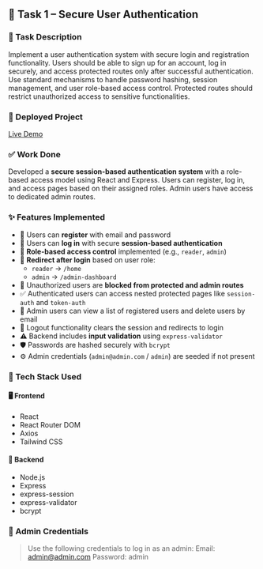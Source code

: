 ## 🔐 Task 1 – Secure User Authentication

### 📌 Task Description
Implement a user authentication system with secure login and registration functionality. Users should be able to sign up for an account, log in securely, and access protected routes only after successful authentication. Use standard mechanisms to handle password hashing, session management, and user role-based access control. Protected routes should restrict unauthorized access to sensitive functionalities.

### 🚀 Deployed Project
[Live Demo](https://sessionauthapp.onrender.com/)

### ✅ Work Done
Developed a **secure session-based authentication system** with a role-based access model using React and Express. Users can register, log in, and access pages based on their assigned roles. Admin users have access to dedicated admin routes.

### ✨ Features Implemented
- 📝 Users can **register** with email and password
- 🔐 Users can **log in** with secure **session-based authentication**
- 🔑 **Role-based access control** implemented (e.g., `reader`, `admin`)
- 🔄 **Redirect after login** based on user role:
  - `reader` → `/home`
  - `admin` → `/admin-dashboard`
- 🚫 Unauthorized users are **blocked from protected and admin routes**
- ✅ Authenticated users can access nested protected pages like `session-auth` and `token-auth`
- 👮 Admin users can view a list of registered users and delete users by email
- 🧹 Logout functionality clears the session and redirects to login
- ⚠️ Backend includes **input validation** using `express-validator`
- 🛡️ Passwords are hashed securely with `bcrypt`
- ⚙️ Admin credentials (`admin@admin.com` / `admin`) are seeded if not present

### 🧰 Tech Stack Used

#### 🖥️ Frontend
- React  
- React Router DOM  
- Axios  
- Tailwind CSS  

#### 🔧 Backend
- Node.js  
- Express  
- express-session  
- express-validator  
- bcrypt

### 🔑 Admin Credentials
> Use the following credentials to log in as an admin:
Email: admin@admin.com
Password: admin